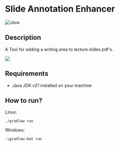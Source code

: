 # Slide Annotation Enhancer
![Java](https://img.shields.io/badge/java-%23ED8B00.svg?style=for-the-badge&logo=openjdk&logoColor=white)
## Description
A Tool for adding a writing area to lecture slides pdf's.

![](https://github.com/BAAMMM1/OP-PDF-LectureSlides/blob/master/teaser.jpg)

## Requirements
- Java JDK v21 installed on your machine

## How to run?
Linux:
```
./gradlew run
```

Windows:
```
.\gradlew.bat run
```
